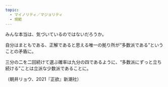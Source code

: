 ```yaml
---
topic:
  - マイノリティ／マジョリティ
  - 規範
---
```

みんな本当は、気づいているのではないだろうか。

自分はまともである、正解であると思える唯一の拠り所が“多数派である”ということの矛盾に。

三分の二を二回続けて選ぶ確率は九分の四であるように、“多数派にずっと立ち続ける”ことは立派な少数派であることに。

（朝井リョウ、2021『正欲』新潮社）